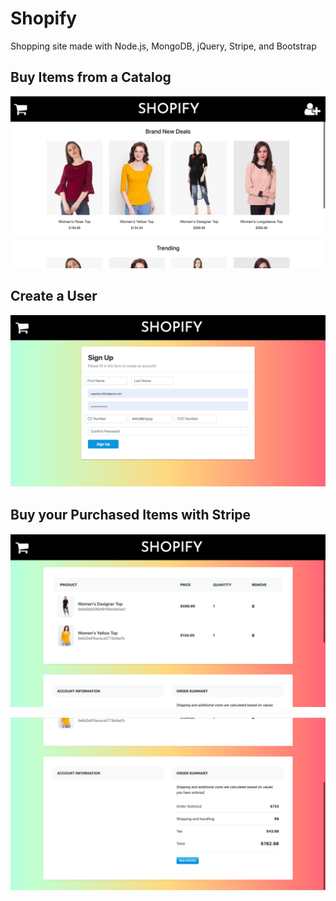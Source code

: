 # Shopify
Shopping site made with Node.js, MongoDB, jQuery, Stripe, and Bootstrap

## Buy Items from a Catalog
![Catalog Items](https://github.com/angelina-tsuboi/Shopify/blob/master/README_Images/displayItems.png)

## Create a User
![Sign Up Page](https://github.com/angelina-tsuboi/Shopify/blob/master/README_Images/displaySignUp.png)

## Buy your Purchased Items with Stripe
![Purchased Items](https://github.com/angelina-tsuboi/Shopify/blob/master/README_Images/displayBought.png)


![Purchased Items Description](https://github.com/angelina-tsuboi/Shopify/blob/master/README_Images/displayPurchase.png)
